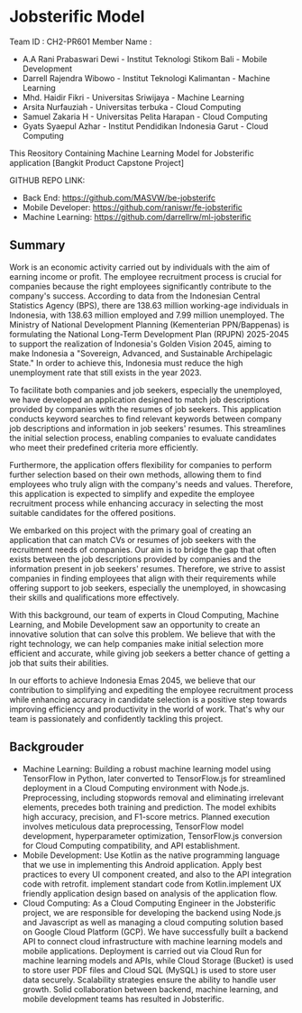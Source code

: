# Jobsterific Model

Team ID        :  CH2-PR601
Member Name    :
  - A.A Rani Prabaswari Dewi - Institut Teknologi Stikom Bali - Mobile Development
  - Darrell Rajendra Wibowo -  Institut Teknologi Kalimantan -  Machine Learning
  - Mhd. Haidir Fikri - Universitas Sriwijaya - Machine Learning
  - Arsita Nurfauziah - Universitas terbuka - Cloud Computing
  - Samuel Zakaria H - Universitas Pelita Harapan - Cloud Computing
  - Gyats Syaepul Azhar - Institut Pendidikan Indonesia Garut - Cloud Computing

This Reository Containing Machine Learning Model for Jobsterific application [Bangkit Product Capstone Project]

GITHUB REPO LINK:
- Back End: https://github.com/MASVW/be-jobsterifc
- Mobile Developer: https://github.com/raniswr/fe-jobsterific
- Machine Learning: https://github.com/darrellrw/ml-jobsterific

## Summary
Work is an economic activity carried out by individuals with the aim of earning income or profit. The employee recruitment process is crucial for companies because the right employees significantly contribute to the company's success. According to data from the Indonesian Central Statistics Agency (BPS), there are 138.63 million working-age individuals in Indonesia, with 138.63 million employed and 7.99 million unemployed.  The Ministry of National Development Planning (Kementerian PPN/Bappenas) is formulating the National Long-Term Development Plan (RPJPN) 2025-2045 to support the realization of Indonesia's Golden Vision 2045, aiming to make Indonesia a "Sovereign, Advanced, and Sustainable Archipelagic State." In order to achieve this, Indonesia must reduce the high unemployment rate that still exists in the year 2023.

To facilitate both companies and job seekers, especially the unemployed, we have developed an application designed to match job descriptions provided by companies with the resumes of job seekers. This application conducts keyword searches to find relevant keywords between company job descriptions and information in job seekers' resumes. This streamlines the initial selection process, enabling companies to evaluate candidates who meet their predefined criteria more efficiently.

Furthermore, the application offers flexibility for companies to perform further selection based on their own methods, allowing them to find employees who truly align with the company's needs and values. Therefore, this application is expected to simplify and expedite the employee recruitment process while enhancing accuracy in selecting the most suitable candidates for the offered positions.

We embarked on this project with the primary goal of creating an application that can match CVs or resumes of job seekers with the recruitment needs of companies. Our aim is to bridge the gap that often exists between the job descriptions provided by companies and the information present in job seekers' resumes. Therefore, we strive to assist companies in finding employees that align with their requirements while offering support to job seekers, especially the unemployed, in showcasing their skills and qualifications more effectively.

With this background, our team of experts in Cloud Computing, Machine Learning, and Mobile Development saw an opportunity to create an innovative solution that can solve this problem. We believe that with the right technology, we can help companies make initial selection more efficient and accurate, while giving job seekers a better chance of getting a job that suits their abilities.

In our efforts to achieve Indonesia Emas 2045, we believe that our contribution to simplifying and expediting the employee recruitment process while enhancing accuracy in candidate selection is a positive step towards improving efficiency and productivity in the world of work. That's why our team is passionately and confidently tackling this project.


## Backgrouder
- Machine Learning: Building a robust machine learning model using TensorFlow in Python, later converted to TensorFlow.js for streamlined deployment in a Cloud Computing environment with Node.js. Preprocessing, including stopwords removal and eliminating irrelevant elements, precedes both training and prediction. The model exhibits high accuracy, precision, and F1-score metrics. Planned execution involves meticulous data preprocessing, TensorFlow model development, hyperparameter optimization, TensorFlow.js conversion for Cloud Computing compatibility, and API establishment.
- Mobile Development: Use Kotlin as the native programming language that we use in implementing this Android application. Apply best practices to every UI component created, and also to the API integration code with retrofit. implement standart code from Kotlin.implement UX friendly application design based on analysis of the application flow.
- Cloud Computing: As a Cloud Computing Engineer in the Jobsterific project, we are responsible for developing the backend using Node.js and Javascript as well as managing a cloud computing solution based on Google Cloud Platform (GCP). We have successfully built a backend API to connect cloud infrastructure with machine learning models and mobile applications. Deployment is carried out via Cloud Run for machine learning models and APIs, while Cloud Storage (Bucket) is used to store user PDF files and Cloud SQL (MySQL) is used to store user data securely. Scalability strategies ensure the ability to handle user growth. Solid collaboration between backend, machine learning, and mobile development teams has resulted in Jobsterific.
